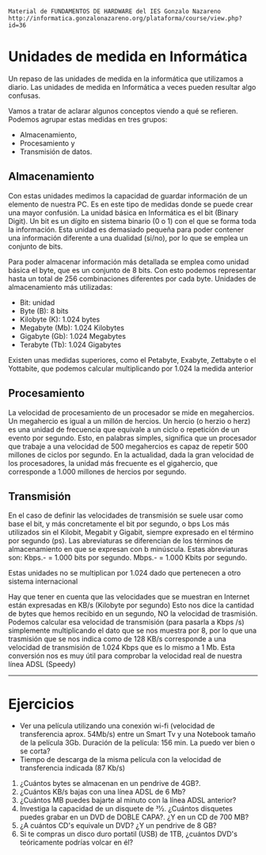 

```
Material de FUNDAMENTOS DE HARDWARE del IES Gonzalo Nazareno
http://informatica.gonzalonazareno.org/plataforma/course/view.php?id=36
```

# Unidades de medida en Informática

Un repaso de las unidades de medida en la informática que utilizamos a diario.
Las unidades de medida en Informática a veces pueden resultar algo confusas.

Vamos a tratar de aclarar algunos conceptos viendo a qué se refieren.
Podemos agrupar estas medidas en tres grupos:
* Almacenamiento,
* Procesamiento y
* Transmisión de datos.

## Almacenamiento

Con estas unidades medimos la capacidad de guardar información de un elemento de nuestra PC. Es en este tipo de medidas donde se puede crear
una mayor confusión.
La unidad básica en Informática es el bit (Binary Digit). Un bit es un dígito en
sistema binario (0 o 1) con el que se forma toda la información.
Esta unidad es demasiado pequeña para poder contener una información
diferente a una dualidad (si/no), por lo que se emplea un conjunto de bits.

Para poder almacenar información más detallada se
emplea como unidad básica el byte, que es un
conjunto de 8 bits. Con esto podemos representar
hasta un total de 256 combinaciones diferentes por
cada byte.
Unidades de almacenamiento más utilizadas:
* Bit: unidad
* Byte (B): 8 bits
* Kilobyte (K): 1.024 bytes
* Megabyte (Mb): 1.024 Kilobytes
* Gigabyte (Gb): 1.024 Megabytes
* Terabyte (Tb): 1.024 Gigabytes

Existen unas medidas superiores, como el Petabyte, Exabyte,
Zettabyte o el Yottabite, que podemos calcular multiplicando por
1.024 la medida anterior

## Procesamiento

La velocidad de procesamiento de un procesador se
mide en megahercios. Un megahercio es igual a un
millón de hercios.
Un hercio (o herzio o herz) es una unidad de
frecuencia que equivale a un ciclo o repetición de un
evento por segundo. Esto, en palabras simples,
significa que un procesador que trabaje a una
velocidad de 500 megahercios es capaz de repetir
500 millones de ciclos por segundo.
En la actualidad, dada la gran velocidad de los
procesadores, la unidad más frecuente es el
gigahercio, que corresponde a 1.000 millones de hercios por segundo.

## Transmisión

En el caso de definir las velocidades de transmisión
se suele usar como base el bit, y más
concretamente el bit por segundo, o bps
Los más utilizados sin el Kilobit, Megabit y
Gigabit, siempre expresado en el término por
segundo (ps).
Las abreviaturas se diferencian de los términos de
almacenamiento en que se expresan con b
minúscula.
Estas abreviaturas son:
Kbps.- = 1.000 bits por segundo.
Mbps.- = 1.000 Kbits por segundo.

Estas unidades no
se multiplican por
1.024 dado que
pertenecen a otro sistema internacional

Hay que tener en cuenta
que las velocidades que se
muestran en Internet están
expresadas en KB/s
(Kilobyte por segundo) Esto
nos dice la cantidad de
bytes que hemos recibido
en un segundo, NO la
velocidad de trasmisión.
Podemos calcular esa velocidad de transmisión (para
pasarla a Kbps /s) simplemente multiplicando el dato que
se nos muestra por 8, por lo que una trasmisión que se
nos indica como de 128 KB/s corresponde a una
velocidad de transmisión de 1.024 Kbps que es lo mismo
a 1 Mb. Esta conversión nos es muy útil para comprobar
la velocidad real de nuestra línea ADSL (Speedy)

---

# Ejercicios

* Ver una película utilizando una conexión wi-fi
(velocidad de transferencia aprox. 54Mb/s) entre
un Smart Tv y una Notebook tamaño de la
película 3Gb. Duración de la película: 156 min.
La puedo ver bien o se corta?
* Tiempo de descarga de la misma película con la
velocidad de transferencia indicada (87 Kb/s)

1. ¿Cuántos bytes se almacenan en un pendrive de 4GB?.
2. ¿Cuántos KB/s bajas con una línea ADSL de 6 Mb?
3. ¿Cuántos MB puedes bajarte al minuto con la línea ADSL anterior?
4. Investiga la capacidad de un disquete de 31⁄2. ¿Cuántos disquetes puedes grabar en un DVD de DOBLE CAPA?. ¿Y en un CD de 700 MB?
5. ¿A cuántos CD's equivale un DVD? ¿Y un pendrive de 8 GB?
6. Si te compras un disco duro portatil (USB) de 1TB, ¿cuántos DVD's teóricamente podrías volcar en él?
